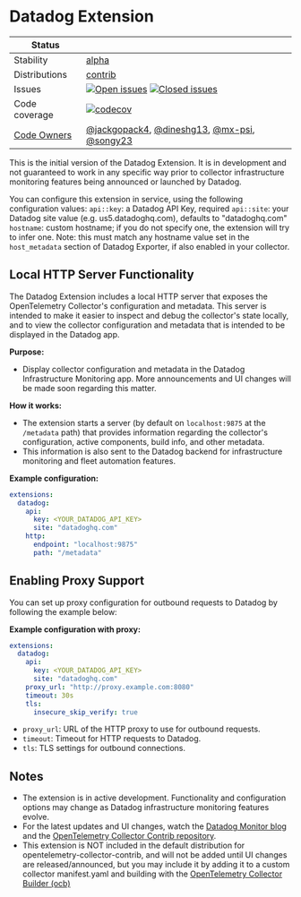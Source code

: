 # Datadog Extension
<!-- status autogenerated section -->
| Status        |           |
| ------------- |-----------|
| Stability     | [alpha]  |
| Distributions | [contrib] |
| Issues        | [![Open issues](https://img.shields.io/github/issues-search/open-telemetry/opentelemetry-collector-contrib?query=is%3Aissue%20is%3Aopen%20label%3Aextension%2Fdatadog%20&label=open&color=orange&logo=opentelemetry)](https://github.com/open-telemetry/opentelemetry-collector-contrib/issues?q=is%3Aopen+is%3Aissue+label%3Aextension%2Fdatadog) [![Closed issues](https://img.shields.io/github/issues-search/open-telemetry/opentelemetry-collector-contrib?query=is%3Aissue%20is%3Aclosed%20label%3Aextension%2Fdatadog%20&label=closed&color=blue&logo=opentelemetry)](https://github.com/open-telemetry/opentelemetry-collector-contrib/issues?q=is%3Aclosed+is%3Aissue+label%3Aextension%2Fdatadog) |
| Code coverage | [![codecov](https://codecov.io/github/open-telemetry/opentelemetry-collector-contrib/graph/main/badge.svg?component=extension_datadog)](https://app.codecov.io/gh/open-telemetry/opentelemetry-collector-contrib/tree/main/?components%5B0%5D=extension_datadog&displayType=list) |
| [Code Owners](https://github.com/open-telemetry/opentelemetry-collector-contrib/blob/main/CONTRIBUTING.md#becoming-a-code-owner)    | [@jackgopack4](https://www.github.com/jackgopack4), [@dineshg13](https://www.github.com/dineshg13), [@mx-psi](https://www.github.com/mx-psi), [@songy23](https://www.github.com/songy23) |

[alpha]: https://github.com/open-telemetry/opentelemetry-collector/blob/main/docs/component-stability.md#alpha
[contrib]: https://github.com/open-telemetry/opentelemetry-collector-releases/tree/main/distributions/otelcol-contrib
<!-- end autogenerated section -->

This is the initial version of the Datadog Extension. It is in development and not guaranteed to work in any specific way prior to collector infrastructure monitoring features being announced or launched by Datadog.

You can configure this extension in service, using the following configuration values:
`api::key`: a Datadog API Key, required
`api::site`: your Datadog site value (e.g. us5.datadoghq.com), defaults to "datadoghq.com"
`hostname`: custom hostname; if you do not specify one, the extension will try to infer one. Note: this must match any hostname value set in the `host_metadata` section of Datadog Exporter, if also enabled in your collector.

## Local HTTP Server Functionality

The Datadog Extension includes a local HTTP server that exposes the OpenTelemetry Collector's configuration and metadata. This server is intended to make it easier to inspect and debug the collector's state locally, and to view the collector configuration and metadata that is intended to be displayed in the Datadog app.

**Purpose:**
- Display collector configuration and metadata in the Datadog Infrastructure Monitoring app. More announcements and UI changes will be made soon regarding this matter.

**How it works:**
- The extension starts a server (by default on `localhost:9875` at the `/metadata` path) that provides information regarding the collector's configuration, active components, build info, and other metadata.
- This information is also sent to the Datadog backend for infrastructure monitoring and fleet automation features.

**Example configuration:**
```yaml
extensions:
  datadog:
    api:
      key: <YOUR_DATADOG_API_KEY>
      site: "datadoghq.com"
    http:
      endpoint: "localhost:9875"
      path: "/metadata"
```

## Enabling Proxy Support

You can set up proxy configuration for outbound requests to Datadog by following the example below:

**Example configuration with proxy:**
```yaml
extensions:
  datadog:
    api:
      key: <YOUR_DATADOG_API_KEY>
      site: "datadoghq.com"
    proxy_url: "http://proxy.example.com:8080"
    timeout: 30s
    tls:
      insecure_skip_verify: true
```
- `proxy_url`: URL of the HTTP proxy to use for outbound requests.
- `timeout`: Timeout for HTTP requests to Datadog.
- `tls`: TLS settings for outbound connections.

## Notes
- The extension is in active development. Functionality and configuration options may change as Datadog infrastructure monitoring features evolve.
- For the latest updates and UI changes, watch the [Datadog Monitor blog](https://www.datadoghq.com/blog/) and the [OpenTelemetry Collector Contrib repository](https://github.com/open-telemetry/opentelemetry-collector-contrib).
- This extension is NOT included in the default distribution for opentelemetry-collector-contrib, and will not be added until UI changes are released/announced, but you may include it by adding it to a custom collector manifest.yaml and building with the [OpenTelemetry Collector Builder (ocb)](https://github.com/open-telemetry/opentelemetry-collector/tree/main/cmd/builder)
